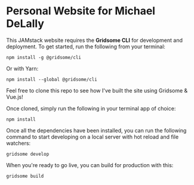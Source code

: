# Personal Website for Michael DeLally

This JAMstack website requires the **Gridsome CLI** for development and deployment. To get started, run the following from your terminal:

```
npm install -g @gridsome/cli
```

Or with Yarn:

```
npm install --global @gridsome/cli
```

Feel free to clone this repo to see how I've built the site using Gridsome & Vue.js!

Once cloned, simply run the following in your terminal app of choice:

```
npm install
```

Once all the dependencies have been installed, you can run the following command to start developing on a local server with hot reload and file watchers:

```
gridsome develop
```

When you're ready to go live, you can build for production with this:

```
gridsome build
```
